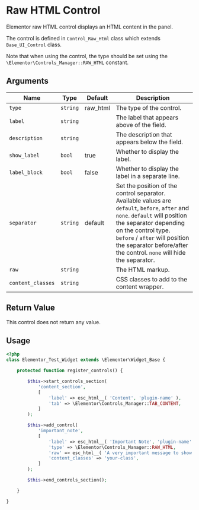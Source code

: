# Raw HTML Control

Elementor raw HTML control displays an HTML content in the panel.

The control is defined in `Control_Raw_Html` class which extends `Base_UI_Control` class.

Note that when using the control, the type should be set using the `\Elementor\Controls_Manager::RAW_HTML` constant.

## Arguments

<table>
	<thead>
		<tr>
			<th>Name</th>
			<th>Type</th>
			<th>Default</th>
			<th>Description</th>
		</tr>
	</thead>
	<tbody>
		<tr>
			<td><code>type</code></td>
			<td><code>string</code></td>
			<td>raw_html</td>
			<td>The type of the control.</td>
		</tr>
		<tr>
			<td><code>label</code></td>
			<td><code>string</code></td>
			<td></td>
			<td>The label that appears above of the field.</td>
		</tr>
		<tr>
			<td><code>description</code></td>
			<td><code>string</code></td>
			<td></td>
			<td>The description that appears below the field.</td>
		</tr>
		<tr>
			<td><code>show_label</code></td>
			<td><code>bool</code></td>
			<td>true</td>
			<td>Whether to display the label.</td>
		</tr>
		<tr>
			<td><code>label_block</code></td>
			<td><code>bool</code></td>
			<td>false</td>
			<td>Whether to display the label in a separate line.</td>
		</tr>
		<tr>
			<td><code>separator</code></td>
			<td><code>string</code></td>
			<td>default</td>
			<td>Set the position of the control separator. Available values are <code>default</code>, <code>before</code>, <code>after</code> and <code>none</code>. <code>default</code> will position the separator depending on the control type. <code>before</code> / <code>after</code> will position the separator before/after the control. <code>none</code> will hide the separator.</td>
		</tr>
		<tr>
			<td><code>raw</code></td>
			<td><code>string</code></td>
			<td></td>
			<td>The HTML markup.</td>
		</tr>
		<tr>
			<td><code>content_classes</code></td>
			<td><code>string</code></td>
			<td></td>
			<td>CSS classes to add to the content wrapper.</td>
		</tr>
	</tbody>
</table>

## Return Value

This control does not return any value.

## Usage

```php {14-22}
<?php
class Elementor_Test_Widget extends \Elementor\Widget_Base {

	protected function register_controls() {

		$this->start_controls_section(
			'content_section',
			[
				'label' => esc_html__( 'Content', 'plugin-name' ),
				'tab' => \Elementor\Controls_Manager::TAB_CONTENT,
			]
		);

		$this->add_control(
			'important_note',
			[
				'label' => esc_html__( 'Important Note', 'plugin-name' ),
				'type' => \Elementor\Controls_Manager::RAW_HTML,
				'raw' => esc_html__( 'A very important message to show in the panel.', 'plugin-name' ),
				'content_classes' => 'your-class',
			]
		);

		$this->end_controls_section();

	}

}
```
